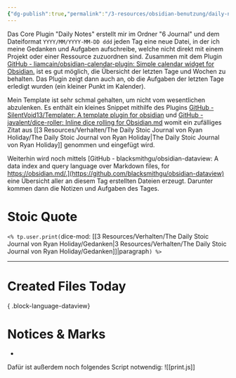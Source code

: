 ```yaml
---
{"dg-publish":true,"permalink":"/3-resources/obsidian-benutzung/daily-notes/","created":"2024-04-14T12:46:28.250+02:00","updated":"2024-04-14T13:02:28.101+02:00"}
---
```



Das Core Plugin "Daily Notes" erstellt mir im Ordner "6 Journal" und dem Dateiformat `YYYY/MM/YYYY-MM-DD ddd` jeden Tag eine neue Datei, in der ich meine Gedanken und Aufgaben aufschreibe, welche nicht direkt mit einem Projekt oder einer Ressource zuzuordnen sind. Zusammen mit dem Plugin [GitHub - liamcain/obsidian-calendar-plugin: Simple calendar widget for Obsidian.](https://github.com/liamcain/obsidian-calendar-plugin) ist es gut möglich, die Übersicht der letzten Tage und Wochen zu behalten. Das Plugin zeigt dann auch an, ob die Aufgaben der letzten Tage erledigt wurden (ein kleiner Punkt im Kalender).

Mein Template ist sehr schmal gehalten, um nicht vom wesentlichen abzulenken. Es enthält ein kleines Snippet mithilfe des Plugins [GitHub - SilentVoid13/Templater: A template plugin for obsidian](https://github.com/SilentVoid13/Templater) und [GitHub - javalent/dice-roller: Inline dice rolling for Obsidian.md](https://github.com/javalent/dice-roller) womit ein zufälliges Zitat aus [[3 Resources/Verhalten/The Daily Stoic Journal von Ryan Holiday/The Daily Stoic Journal von Ryan Holiday\|The Daily Stoic Journal von Ryan Holiday]] genommen und eingefügt wird.

Weiterhin wird noch mittels [GitHub - blacksmithgu/obsidian-dataview: A data index and query language over Markdown files, for https://obsidian.md/.](https://github.com/blacksmithgu/obsidian-dataview) eine Übersicht aller an diesem Tag erstellten Dateien erzeugt. Darunter kommen dann die Notizen und Aufgaben des Tages.


<div class="transclusion internal-embed is-loaded"><div class="markdown-embed">





# Stoic Quote

`<% tp.user.print(`dice-mod: [[3 Resources/Verhalten/The Daily Stoic Journal von Ryan Holiday/Gedanken\|3 Resources/Verhalten/The Daily Stoic Journal von Ryan Holiday/Gedanken]]|paragraph`) %>`

----

# Created Files Today


{ .block-language-dataview}

# Notices & Marks

- 

</div></div>


Dafür ist außerdem noch folgendes Script notwendig:
![[print.js]]
